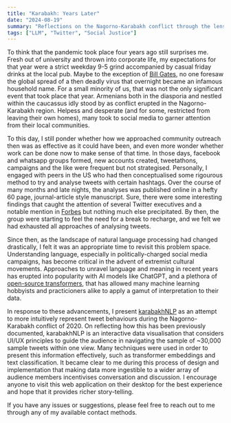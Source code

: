 ```yaml
---
title: "Karabakh: Years Later"
date: "2024-08-19"
summary: "Reflections on the Nagorno-Karabakh conflict through the lens of social media"
tags: ["LLM", "Twitter", "Social Justice"]
---
```


To think that the pandemic took place four years ago still surprises me. Fresh out of university and thrown into corporate life, my expectations for that year were a strict weekday 9-5 grind accompanied by casual friday drinks at the local pub. Maybe to the exception of [Bill Gates](https://www.youtube.com/watch?v=6Af6b_wyiwI), no one foresaw the global spread of a then deadly virus that overnight became an infamous household name. For a small minority of us, that was not the only significant event that took place that year. Armenians both in the diasporia and nestled within the caucassus idly stood by as conflict erupted in the Nagorno-Karabakh region. Helpess and desperate (and for some, restricted from leaving their own homes), many took to social media to garner attention from their local communities.

To this day, I still ponder whether how we approached community outreach then was as effective as it could have been, and even more wonder whether work can be done now to make sense of that time. In those days, facebook and whatsapp groups formed, new accounts created, tweetathons, campaigns and the like were frequent but not strategised. Personally, I engaged with peers in the US who had then conceptualised some rigourous method to try and analyse tweets with certain hashtags. Over the course of many months and late nights, the analyses was published online in a hefty 60 page, journal-article style manuscript. Sure, there were some interesting findings that caught the attention of several Twitter executives and a notable mention in [Forbes](https://www.forbes.com/sites/jackieabramian/2021/09/27/a-year-after-unleashing-war-crimes-against-indigenous-armenians-azerbaijans-threats-and-violations-continue/) but nothing much else precipitated. By then, the group were starting to feel the need for a break to recharge, and we felt we had exhausted all approaches of analysing tweets.

Since then, as the landscape of natural language processing had changed drastically, I felt it was an appropriate time to revisit this problem space. Understanding language, especially in politically-charged social media campaigns, has become critical in the advent of extremist cultural movements. Approaches to unravel language and meaning in recent years has erupted into popularity with AI models like ChatGPT, and a plethora of [open-source transformers](https://huggingface.co/), that has allowed many machine learning hobbyists and practicioners alike to apply a gamut of interpretation to their data.

In response to these advancements, I present [karabakhNLP](https://https://www.karabakhnlp.com/) as an attempt to more intuitively represent tweet behaviours during the Nagorno-Karabakh conflict of 2020. On reflecting how this has been previously documented, karabakhNLP is an interactive data visualisation that considers UI/UX principles to guide the audience in navigating the sample of ~30,000 sample tweets within one view. Many techniques were used in order to present this information effectively, such as transformer embeddings and text classification. It became clear to me during this process of design and implementation that making data more ingestible to a wider array of audience members incentivises conversation and discussion. I encourage anyone to visit this web application on their desktop for the best experience and hope that it provides richer story-telling.

If you have any issues or suggestions, please feel free to reach out to me through any of my available contact methods.
